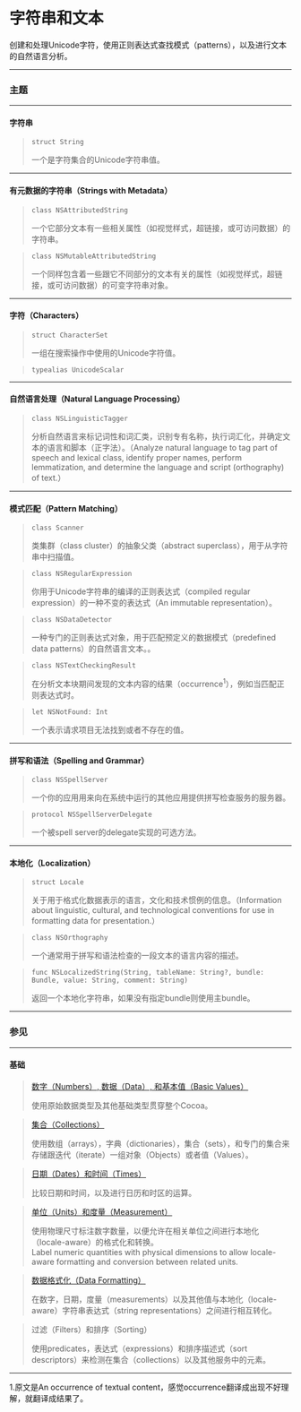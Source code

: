 # 字符串和文本

创建和处理Unicode字符，使用正则表达式查找模式（patterns），以及进行文本的自然语言分析。

***

### 主题

***

#### 字符串

> ```
> struct String
> ```
> 一个是字符集合的Unicode字符串值。

***

#### 有元数据的字符串（Strings with Metadata）

> ```
> class NSAttributedString
> ```
> 一个它部分文本有一些相关属性（如视觉样式，超链接，或可访问数据）的字符串。

> ```
> class NSMutableAttributedString
> ```
> 一个同样包含着一些跟它不同部分的文本有关的属性（如视觉样式，超链接，或可访问数据）的可变字符串对象。

***

#### 字符（Characters）

> ```
> struct CharacterSet
> ```
> 一组在搜索操作中使用的Unicode字符值。

> ```
> typealias UnicodeScalar
> ```

***

#### 自然语言处理（Natural Language Processing）

> ```
> class NSLinguisticTagger
> ```
> 分析自然语言来标记词性和词汇类，识别专有名称，执行词汇化，并确定文本的语言和脚本（正字法）。（Analyze natural language to tag part of speech and lexical class, identify proper names, perform lemmatization, and determine the language and script (orthography) of text.）

***

#### 模式匹配（Pattern Matching）

> ```
> class Scanner
> ```
> 类集群（class cluster）的抽象父类（abstract superclass），用于从字符串中扫描值。

> ```
> class NSRegularExpression
> ```
> 你用于Unicode字符串的编译的正则表达式（compiled regular expression）的一种不变的表达式（An immutable representation）。

> ```
> class NSDataDetector
> ```
> 一种专门的正则表达式对象，用于匹配预定义的数据模式（predefined data patterns）的自然语言文本。。

> ```
> class NSTextCheckingResult
> ```
> 在分析文本块期间发现的文本内容的结果（occurrence<sup>1</sup>），例如当匹配正则表达式时。

> ```
> let NSNotFound: Int
> ```
> 一个表示请求项目无法找到或者不存在的值。

***

#### 拼写和语法（Spelling and Grammar）

> ```
> class NSSpellServer
> ```
> 一个你的应用用来向在系统中运行的其他应用提供拼写检查服务的服务器。

> ```
> protocol NSSpellServerDelegate
> ```
> 一个被spell server的delegate实现的可选方法。

***

#### 本地化（Localization）

> ```
> struct Locale
> ```
> 关于用于格式化数据表示的语言，文化和技术惯例的信息。（Information about linguistic, cultural, and technological conventions for use in formatting data for presentation.）

> ```
> class NSOrthography
> ```
> 一个通常用于拼写和语法检查的一段文本的语言内容的描述。

> ```
> func NSLocalizedString(String, tableName: String?, bundle: Bundle, value: String, comment: String)
> ```
> 返回一个本地化字符串，如果没有指定bundle则使用主bundle。

***

### 参见

***

#### 基础

> [数字（Numbers）, 数据（Data）, 和基本值（Basic Values）](/foundation/numbers_data_and_basic_values.md)
>
> 使用原始数据类型及其他基础类型贯穿整个Cocoa。

> [集合（Collections）](/foundation/collections.md)
>
> 使用数组（arrays），字典（dictionaries），集合（sets），和专门的集合来存储跟迭代（iterate）一组对象（Objects）或者值（Values）。

> [日期（Dates）和时间（Times）](/foundation/dates_and_times.md)
>
> 比较日期和时间，以及进行日历和时区的运算。

> [单位（Units）和度量（Measurement）](/foundation/units_and_measurement.md)
>
> 使用物理尺寸标注数字数量，以便允许在相关单位之间进行本地化（locale-aware）的格式化和转换。  
> Label numeric quantities with physical dimensions to allow locale-aware formatting and conversion between related units.

> [数据格式化（Data Formatting）](/foundation/data_formatting.md)
>
> 在数字，日期，度量（measurements）以及其他值与本地化（locale-aware）字符串表达式（string representations）之间进行相互转化。

> 过滤（Filters）和排序（Sorting）
>
> 使用predicates，表达式（expressions）和排序描述式（sort descriptors）来检测在集合（collections）以及其他服务中的元素。

***

1.原文是An occurrence of textual content，感觉occurrence翻译成出现不好理解，就翻译成结果了。

